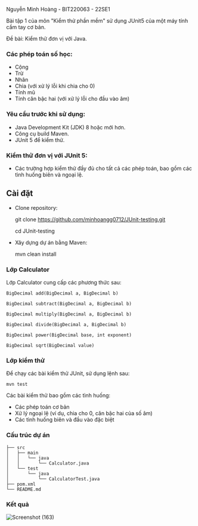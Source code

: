 Nguyễn Minh Hoàng - BIT220063 - 22SE1

Bài tập 1 của môn "Kiểm thử phần mềm" sử dụng JUnit5 của một máy tính cầm tay cơ bản.

Đề bài: Kiểm thử đơn vị với Java.

### Các phép toán số học:
- Cộng
- Trừ
- Nhân
- Chia (với xử lý lỗi khi chia cho 0)
- Tính mũ
- Tính căn bậc hai (với xử lý lỗi cho đầu vào âm)

### Yêu cầu trước khi sử dụng:
- Java Development Kit (JDK) 8 hoặc mới hơn.
- Công cụ build Maven.
- JUnit 5 để kiểm thử.

### Kiểm thử đơn vị với JUnit 5:
- Các trường hợp kiểm thử đầy đủ cho tất cả các phép toán, bao gồm các tình huống biên và ngoại lệ.

## Cài đặt
- Clone repository:

    git clone https://github.com/minhoangg0712/JUnit-testing.git

    cd JUnit-testing

- Xây dựng dự án bằng Maven:

    mvn clean install

### Lớp Calculator

Lớp Calculator cung cấp các phương thức sau:

    BigDecimal add(BigDecimal a, BigDecimal b)

    BigDecimal subtract(BigDecimal a, BigDecimal b)

    BigDecimal multiply(BigDecimal a, BigDecimal b)

    BigDecimal divide(BigDecimal a, BigDecimal b)

    BigDecimal power(BigDecimal base, int exponent)

    BigDecimal sqrt(BigDecimal value)

### Lớp kiểm thử
Để chạy các bài kiểm thử JUnit, sử dụng lệnh sau:

    mvn test

Các bài kiểm thử bao gồm các tình huống:

- Các phép toán cơ bản
- Xử lý ngoại lệ (ví dụ, chia cho 0, căn bậc hai của số âm)
- Các tình huống biên và đầu vào đặc biệt

### Cấu trúc dự án
    ├── src
    │   ├── main
    │   │   └── java
    │   │       └── Calculator.java
    │   └── test
    │       └── java
    │           └── CalculatorTest.java
    ├── pom.xml
    └── README.md

### Kết quả
![Screenshot (163)](https://github.com/user-attachments/assets/739365cc-ea93-44bb-92fc-5a5d291c6f74)






